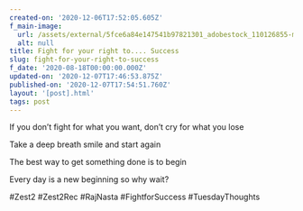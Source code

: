 ```yaml
---
created-on: '2020-12-06T17:52:05.605Z'
f_main-image:
  url: /assets/external/5fce6a84e147541b97821301_adobestock_110126855-min.jpeg
  alt: null
title: Fight for your right to.... Success
slug: fight-for-your-right-to-success
f_date: '2020-08-18T00:00:00.000Z'
updated-on: '2020-12-07T17:46:53.875Z'
published-on: '2020-12-07T17:54:51.760Z'
layout: '[post].html'
tags: post
---
```


If you don’t fight for what you want, don’t cry for what you lose 

Take a deep breath smile and start again 

The best way to get something done is to begin 

Every day is a new beginning so why wait?

#Zest2 #Zest2Rec #RajNasta #FightforSuccess #TuesdayThoughts
